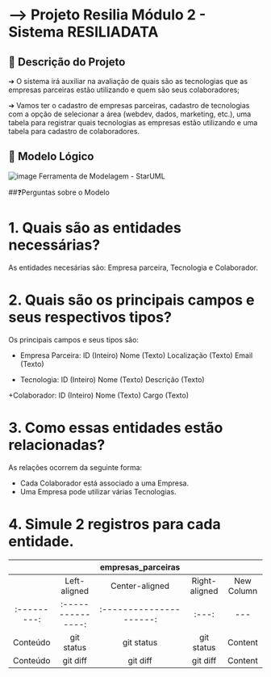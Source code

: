 <h1>--> Projeto Resilia Módulo 2 - Sistema RESILIADATA</h1>

## 📌 Descrição do Projeto

➔ O sistema irá auxiliar na avaliação de quais são as tecnologias que as empresas parceiras
estão utilizando e quem são seus colaboradores;

➔ Vamos ter o cadastro de empresas parceiras, cadastro de tecnologias com a opção de
selecionar a área (webdev, dados, marketing, etc.), uma tabela para registrar quais
tecnologias as empresas estão utilizando e uma tabela para cadastro de colaboradores.

## 📌 Modelo Lógico

![image](https://github.com/KARLANAO/projeto_resiliadata/assets/112179212/60c2a356-2027-4202-a13c-45a0fa376146)
Ferramenta de Modelagem - StarUML

##❓Perguntas sobre o Modelo

# 1. Quais são as entidades necessárias?
As entidades necesárias são: Empresa parceira, Tecnologia e Colaborador.

# 2. Quais são os principais campos e seus respectivos tipos?
Os principais campos e seus tipos são:

+ Empresa Parceira:
ID (Inteiro)
Nome (Texto)
Localização (Texto)
Email (Texto)

+ Tecnologia:
ID (Inteiro)
Nome (Texto)
Descrição (Texto)

+Colaborador:
ID (Inteiro)
Nome (Texto)
Cargo (Texto)



# 3. Como essas entidades estão relacionadas?
As relações ocorrem da seguinte forma: 

+ Cada Colaborador está associado a uma Empresa.
+ Uma Empresa pode utilizar várias Tecnologias.

# 4. Simule 2 registros para cada entidade.

|            |                   |   empresas_parceiras   |                  |                  |
| :---------:| :---------------: | :---------------------:| :--------------: | :--------------: |
|            |      Left-aligned | Center-aligned         | Right-aligned    | New Column       |
| :---------:| :---------------: | :---------------------:|     :---:        |     ---          |
|    Conteúdo|    git status     |   git status           |    git status    |   Content        |
|    Conteúdo|     git diff      |    git diff            |       git diff   |   Content        |
